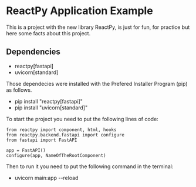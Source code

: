 
# ReactPy Application Example 

This is a project with the new library ReactPy, is just for fun, for practice but here some facts about this project.

## Dependencies

 - reactpy[fastapi]
 - uvicorn[standard]


Those dependecies were installed with the Prefered Installer Program (pip) as follows.

 - pip install "reactpy[fastapi]"
 - pip install "uvicorn[standard]"

To start the project you need to put the following lines of code:

    from reactpy import component, html, hooks
    from reactpy.backend.fastapi import configure
    from fastapi import FastAPI

    app = FastAPI()
    configure(app, NameOfTheRootComponent)



Then to run it you need to put the following command in the terminal:

  - uvicorn main:app --reload

  